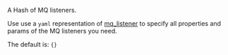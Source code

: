 A Hash of MQ listeners.

Use use a `yaml` representation of [mq_listener](/docs/mq_config/mq_listener.html) to specify all properties and params of the MQ listeners you need. 

The default is: `{}`